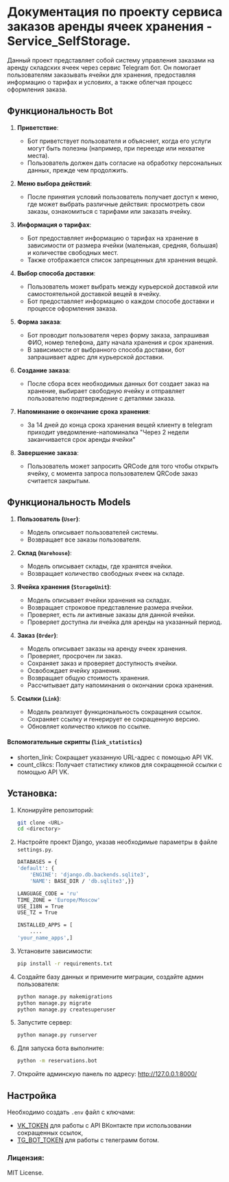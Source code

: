 # Документация по проекту сервиса заказов аренды ячеек хранения - Service_SelfStorage.
Данный проект представляет собой систему управления заказами на аренду складских ячеек через сервис Telegram бот. Он помогает пользователям заказывать ячейки для хранения, предоставляя информацию о тарифах и условиях, а также облегчая процесс оформления заказа.


## Функциональность Bot

1. **Приветствие**: 
    - Бот приветствует пользователя и объясняет, когда его услуги могут быть полезны (например, при переезде или нехватке места).
    - Пользователь должен дать согласие на обработку персональных данных, прежде чем продолжить.
2. **Меню выбора действий**:
    - После принятия условий пользователь получает доступ к меню, где может выбрать различные действия: просмотреть свои заказы, ознакомиться с тарифами или заказать ячейку.

3. **Информация о тарифах**:
    - Бот предоставляет информацию о тарифах на хранение в зависимости от размера ячейки (маленькая, средняя, большая) и количестве свободных мест.
    - Также отображается список запрещенных для хранения вещей.

4. **Выбор способа доставки**:
    - Пользователь может выбрать между курьерской доставкой или самостоятельной доставкой вещей в ячейку.
    - Бот предоставляет информацию о каждом способе доставки и процессе оформления заказа.

5. **Форма заказа**:
    - Бот проводит пользователя через форму заказа, запрашивая ФИО, номер телефона, дату начала хранения и срок хранения.
    - В зависимости от выбранного способа доставки, бот запрашивает адрес для курьерской доставки.

6. **Создание заказа**:
    - После сбора всех необходимых данных бот создает заказ на хранение, выбирает свободную ячейку и отправляет пользователю подтверждение с деталями заказа.

8. **Напоминание о окончание срока хранения**:
    - За 14 дней до конца срока хранения вещей клиенту в telegram приходит уведомление-напоминалка "Через 2 недели заканчивается срок аренды ячейки"

7. **Завершение заказа**:
    - Пользователь может запросить QRCode для того чтобы открыть ячейку, с момента запроса пользователем QRCode заказ считается закрытым.

## Функциональность Models

1. **Пользователь (`User`)**:
    - Модель описывает пользователей системы. 
    - Возвращает все заказы пользователя.

2. **Склад (`Warehouse`)**:
    - Модель описывает склады, где хранятся ячейки. 
    - Возвращает количество свободных ячеек на складе.

3. **Ячейка хранения (`StorageUnit`)**:
    - Модель описывает ячейки хранения на складах.
    - Возвращает строковое представление размера ячейки. 
    - Проверяет, есть ли активные заказы для данной ячейки. 
    - Проверяет доступна ли ячейка для аренды на указанный период.

4. **Заказ (`Order`)**:
    - Модель описывает заказы на аренду ячеек хранения.
    - Проверяет, просрочен ли заказ.
    - Сохраняет заказ и проверяет доступность ячейки.
    - Освобождает ячейку хранения.
    - Возвращает общую стоимость хранения.
    - Рассчитывает дату напоминания о окончании срока хранения.

5. **Ссылки (`Link`)**:
    - Модель реализует функциональность сокращения ссылок.
    - Сохраняет ссылку и генерирует ее сокращенную версию.
    - Обновляет количество кликов по ссылке.


#### Вспомогательные скрипты (`link_statistics`)
- shorten_link: Сокращает указанную URL-адрес с помощью API VK.
- count_clikcs: Получает статистику кликов для сокращенной ссылки с помощью API VK.


## Установка: 
1. Клонируйте репозиторий:
   ```bash
   git clone <URL>
   cd <directory>
   ```
2. Настройте проект Django, указав необходимые параметры в файле `settings.py`.
    ```bash
    DATABASES = {
    'default': {
        'ENGINE': 'django.db.backends.sqlite3',
        'NAME': BASE_DIR / 'db.sqlite3',}}
    ```
    ```bash
    LANGUAGE_CODE = 'ru'
    TIME_ZONE = 'Europe/Moscow'
    USE_I18N = True
    USE_TZ = True
    ```
    ```bash
    INSTALLED_APPS = [
        ....
    'your_name_apps',]
    ```
3. Установите зависимости:
    ```bash
    pip install -r requirements.txt
    ```
4. Создайте базу данных и примените миграции, создайте админ пользователя:
    ```bash
    python manage.py makemigrations
    python manage.py migrate
    python manage.py createsuperuser
    ```
5. Запустите сервер:
    ```bash
    python manage.py runserver
    ```
6. Для запуска бота выполните:
    ```bash
    python -m reservations.bot
    ```
7. Откройте админскую панель по адресу: http://127.0.0.1:8000/

## Настройка
Необходимо создать `.env` файл с ключами: 
- [VK_TOKEN](https://dev.vk.com/ru/api/overview) для работы с API ВКонтакте при использовании сокращенных ссылок, 
- [TG_BOT_TOKEN](https://core.telegram.org/bots/tutorial#obtain-your-bot-token) для работы с телеграмм ботом.

### Лицензия: 
MIT License.